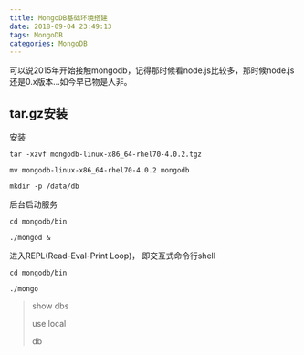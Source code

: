 ```yaml
---
title: MongoDB基础环境搭建
date: 2018-09-04 23:49:13
tags: MongoDB
categories: MongoDB
---
```

可以说2015年开始接触mongodb，记得那时候看node.js比较多，那时候node.js还是0.x版本...如今早已物是人非。

<!-- more -->

## tar.gz安装 ##

安装
	
	tar -xzvf mongodb-linux-x86_64-rhel70-4.0.2.tgz

	mv mongodb-linux-x86_64-rhel70-4.0.2 mongodb

	mkdir -p /data/db

后台启动服务

	cd mongodb/bin

	./mongod &

进入REPL(Read-Eval-Print Loop)， 即交互式命令行shell

	cd mongodb/bin

	./mongo

> show dbs
> 
> use local
> 
> db